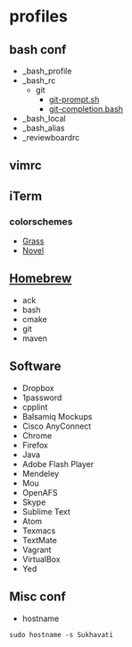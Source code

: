 # profiles


## bash conf
* _bash_profile
* _bash_rc
  * git
    + [git-prompt.sh](https://github.com/git/git/blob/master/contrib/completion/git-prompt.sh)
    + [git-completion.bash](https://github.com/git/git/blob/master/contrib/completion/git-completion.bash)
* _bash_local
* _bash_alias
* _reviewboardrc


## vimrc

## iTerm
### colorschemes
* [Grass](https://raw.githubusercontent.com/mbadolato/iTerm2-Color-Schemes/master/schemes/Grass.itermcolors)
* [Novel](https://raw.githubusercontent.com/mbadolato/iTerm2-Color-Schemes/master/schemes/Novel.itermcolors)

## [Homebrew](http://brew.sh)
* ack
* bash
* cmake
* git
* maven

## Software
* Dropbox
* 1password
* cpplint
* Balsamiq Mockups
* Cisco AnyConnect
* Chrome
* Firefox
* Java
* Adobe Flash Player
* Mendeley
* Mou
* OpenAFS
* Skype
* Sublime Text
* Atom
* Texmacs
* TextMate
* Vagrant
* VirtualBox
* Yed

## Misc conf
* hostname
```
sudo hostname -s Sukhavati
```
